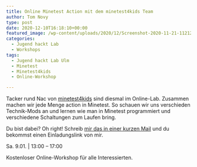 ```yaml
---
title: Online Minetest Action mit dem minetest4kids Team
author: Tom Novy
type: post
date: 2020-12-10T16:18:10+00:00
featured_image: /wp-content/uploads/2020/12/Screenshot-2020-11-21-112127-1200x864.png
categories:
  - Jugend hackt Lab
  - Workshops
tags:
  - Jugend hackt Lab Ulm
  - Minetest
  - Minetest4kids
  - Online-Workshop

---
```


Tacker rund Nac von [minetest4kids][1] sind diesmal im Online-Lab. Zusammen machen wir jede Menge action in Minetest. So schauen wir uns verschieden Technik-Mods an und lernen wie man in Minetest programmiert und verschiedene Schaltungen zum Laufen bring.

Du bist dabei? Oh right! Schreib [mir das in einer kurzen Mail][2] und du bekommst einen Einladungslink von mir.

Sa. 9.01. | 13:00 &#8211; 17:00

Kostenloser Online-Workshop für alle Interessierten.

&nbsp;

 [1]: https://minetest4kids.net/
 [2]: mailto:tomas.novy@jugendhackt.org
